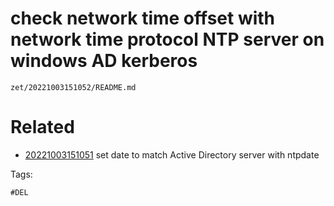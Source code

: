 # check network time offset with network time protocol NTP server on windows AD kerberos

` zet/20221003151052/README.md `

# Related

- [20221003151051](/zet/20221003151051/README.md) set date to match Active Directory server with ntpdate

Tags:

    #DEL
